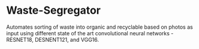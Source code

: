 # Waste-Segregator
Automates sorting of waste into organic and recyclable based on photos as input using different state of the art convolutional neural networks - RESNET18, DESNENT121, and VGG16.
